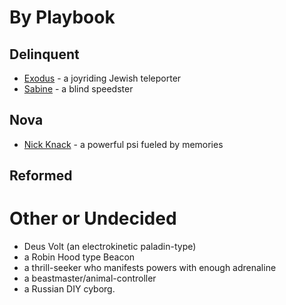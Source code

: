 <!-- TITLE: Masks Characters -->
<!-- SUBTITLE: A quick summary of Masks Characters -->

# By Playbook
## Delinquent
* [Exodus](masks-characters/exodus) - a joyriding Jewish teleporter
* [Sabine](masks-characters/sabine) - a blind speedster
## Nova
* [Nick Knack](masks-characters/nick-knack) - a powerful psi fueled by memories
## Reformed
# Other or Undecided
* Deus Volt (an electrokinetic paladin-type)
* a Robin Hood type Beacon
* a thrill-seeker who manifests powers with enough adrenaline
* a beastmaster/animal-controller
* a Russian DIY cyborg.